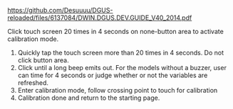 https://github.com/Desuuuu/DGUS-reloaded/files/6137084/DWIN.DGUS.DEV.GUIDE_V40_2014.pdf

Click touch screen 20 times in 4 seconds on none-button area to activate calibration mode. 
1) Quickly tap the touch screen more than 20 times in 4 seconds. Do not click button area. 
2) Click until a long beep emits out. For the models without a buzzer, user can time for 4 seconds or judge whether 
or not the variables are refreshed. 
3) Enter calibration mode, follow crossing point to touch for calibration 
4) Calibration done and return to the starting page. 
 
